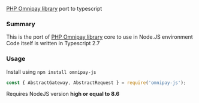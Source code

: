 [PHP Omnipay library](https://github.com/thephpleague/omnipay-common) port to typescript

### Summary ###

This is the port of  [PHP Omnipay library](https://github.com/thephpleague/omnipay-common) core to use in Node.JS environment
Code itself is written in Typescript 2.7

### Usage ###

Install using `npm install omnipay-js`
```javascript
const { AbstractGateway, AbstractRequest } = require('omnipay-js');
```

Requires NodeJS version **high or equal to 8.6**
